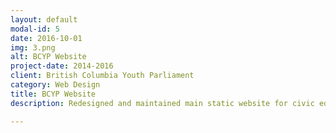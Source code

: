 ```yaml
---
layout: default
modal-id: 5
date: 2016-10-01
img: 3.png
alt: BCYP Website
project-date: 2014-2016
client: British Columbia Youth Parliament
category: Web Design
title: BCYP Website
description: Redesigned and maintained main static website for civic education and public service programs, and responsive layout website for Camp Phoenix (an overnight camp accessible to kids who would not otherwise be able to attend summer camp). HTML/CSS.

---
```

